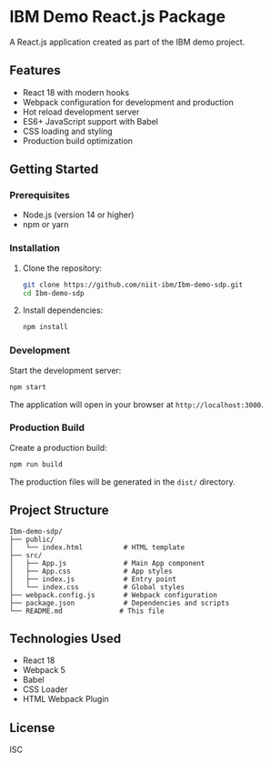 # IBM Demo React.js Package

A React.js application created as part of the IBM demo project.

## Features

- React 18 with modern hooks
- Webpack configuration for development and production
- Hot reload development server
- ES6+ JavaScript support with Babel
- CSS loading and styling
- Production build optimization

## Getting Started

### Prerequisites

- Node.js (version 14 or higher)
- npm or yarn

### Installation

1. Clone the repository:
   ```bash
   git clone https://github.com/niit-ibm/Ibm-demo-sdp.git
   cd Ibm-demo-sdp
   ```

2. Install dependencies:
   ```bash
   npm install
   ```

### Development

Start the development server:
```bash
npm start
```

The application will open in your browser at `http://localhost:3000`.

### Production Build

Create a production build:
```bash
npm run build
```

The production files will be generated in the `dist/` directory.

## Project Structure

```
Ibm-demo-sdp/
├── public/
│   └── index.html          # HTML template
├── src/
│   ├── App.js              # Main App component
│   ├── App.css             # App styles
│   ├── index.js            # Entry point
│   └── index.css           # Global styles
├── webpack.config.js       # Webpack configuration
├── package.json            # Dependencies and scripts
└── README.md              # This file
```

## Technologies Used

- React 18
- Webpack 5
- Babel
- CSS Loader
- HTML Webpack Plugin

## License

ISC